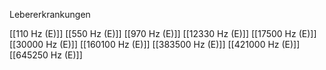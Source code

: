 Lebererkrankungen

[[110 Hz (E)]]
[[550 Hz (E)]]
[[970 Hz (E)]]
[[12330 Hz (E)]]
[[17500 Hz (E)]]
[[30000 Hz (E)]]
[[160100 Hz (E)]]
[[383500 Hz (E)]]
[[421000 Hz (E)]]
[[645250 Hz (E)]]